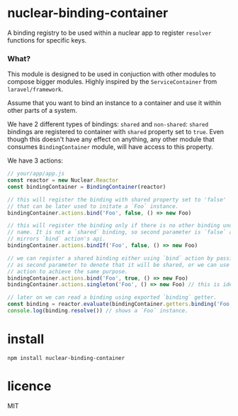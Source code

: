 # nuclear-binding-container

A binding registry to be used within a nuclear app to register `resolver` functions for specific keys.

### What?

This module is designed to be used in conjuction with other modules to compose bigger modules.
Highly inspired by the `ServiceContainer` from `laravel/framework`.

Assume that you want to bind an instance to a container and use it within other parts of a system.

We have 2 different types of bindings: `shared` and `non-shared`: `shared` bindings are registered to container with `shared` property set to `true`.
Even though this doesn't have any effect on anything, any other module that consumes `BindingContainer` module, will have access to this property.

We have 3 actions:

```js
// your/app/app.js
const reactor = new Nuclear.Reactor
const bindingContainer = BindingContainer(reactor)

// this will register the binding with shared property set to 'false'
// that can be later used to initate a `Foo` instance.
bindingContainer.actions.bind('Foo', false, () => new Foo)

// this will register the binding only if there is no other binding under this
// name. It is not a `shared` binding, so second parameter is `false` again. It
// mirrors `bind` action's api.
bindingContainer.actions.bindIf('Foo', false, () => new Foo)

// we can register a shared binding either using `bind` action by passing `true`
// as second parameter to denote that it will be shared, or we can use `singleton`
// action to achieve the same purpose.
bindingContainer.actions.bind('Foo', true, () => new Foo)
bindingContainer.actions.singleton('Foo', () => new Foo) // this is identical to the line above.

// later on we can read a binding using exported `binding` getter.
const binding = reactor.evaluate(bindingContainer.getters.binding('Foo'))
console.log(binding.resolve()) // shows a `Foo` instance.
```

# install

```
npm install nuclear-binding-container
```

# licence

MIT
